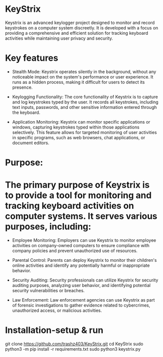 # KeyStrix
Keystrix is an advanced keylogger project designed to monitor and record keystrokes on a computer system discreetly. It is developed with a focus on providing a comprehensive and efficient solution for tracking keyboard activities while maintaining user privacy and security.


# Key features
*  Stealth Mode: Keystrix operates silently in the background, without any noticeable impact on the system's performance or user experience. It runs as a hidden process, making it difficult for users to detect its presence.

*  Keylogging Functionality: The core functionality of Keystrix is to capture and log keystrokes typed by the user. It records all keystrokes, including text inputs, passwords, and other sensitive information entered through the keyboard.
   
*  Application Monitoring: Keystrix can monitor specific applications or windows, capturing keystrokes typed within those applications selectively. This feature allows for targeted monitoring of user activities in specific programs, such as web
   browsers, chat applications, or document editors.


# Purpose:
# The primary purpose of Keystrix is to provide a tool for monitoring and tracking keyboard activities on computer systems. It serves various purposes, including:

* Employee Monitoring: Employers can use Keystrix to monitor employee activities on company-owned computers to ensure compliance with company policies and prevent unauthorized use of resources.

* Parental Control: Parents can deploy Keystrix to monitor their children's online activities and identify any potentially harmful or inappropriate behavior.

* Security Auditing: Security professionals can utilize Keystrix for security auditing purposes, analyzing user behavior, and identifying potential security vulnerabilities or breaches.

* Law Enforcement: Law enforcement agencies can use Keystrix as part of forensic investigations to gather evidence related to cybercrimes, unauthorized access, or malicious activities.

# Installation-setup & run
   git clone https://github.com/trashz403/KeyStrix.git
   cd KeyStrix
   sudo python3 -m pip install -r requirements.txt
   sudo python3 keystrix.py
